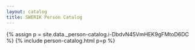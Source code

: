 ```yaml
---
layout: catalog
title: SWERIK Person Catalog
---
```

{% assign p = site.data._person-catalog.i-DbdvN45VmHEK9gFMtoD6DC %}
{% include person-catalog.html p=p %}

